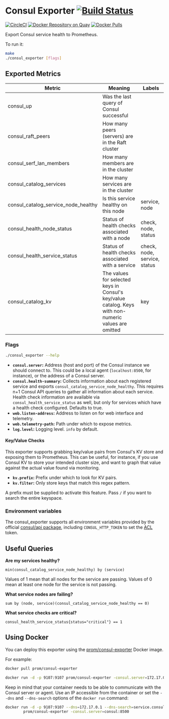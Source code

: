 # Consul Exporter [![Build Status](https://travis-ci.org/prometheus/consul_exporter.svg)][travis]

[![CircleCI](https://circleci.com/gh/prometheus/consul_exporter/tree/master.svg?style=shield)][circleci]
[![Docker Repository on Quay](https://quay.io/repository/prometheus/consul-exporter/status)][quay]
[![Docker Pulls](https://img.shields.io/docker/pulls/prom/consul-exporter.svg?maxAge=604800)][hub]

Export Consul service health to Prometheus.

To run it:

```bash
make
./consul_exporter [flags]
```

## Exported Metrics

| Metric | Meaning | Labels |
| ------ | ------- | ------ |
| consul_up | Was the last query of Consul successful | |
| consul_raft_peers | How many peers (servers) are in the Raft cluster | |
| consul_serf_lan_members | How many members are in the cluster | |
| consul_catalog_services | How many services are in the cluster | |
| consul_catalog_service_node_healthy | Is this service healthy on this node | service, node |
| consul_health_node_status | Status of health checks associated with a node | check, node, status |
| consul_health_service_status | Status of health checks associated with a service | check, node, service, status |
| consul_catalog_kv | The values for selected keys in Consul's key/value catalog. Keys with non-numeric values are omitted | key |

### Flags

```bash
./consul_exporter --help
```

* __`consul.server`:__ Address (host and port) of the Consul instance we should
    connect to. This could be a local agent (`localhost:8500`, for instance), or
    the address of a Consul server.
* __`consul.health-summary`:__ Collects information about each registered
  service and exports `consul_catalog_service_node_healthy`. This requires n+1
  Consul API queries to gather all information about each service. Health check
  information are available via `consul_health_service_status` as well, but
  only for services which have a health check configured. Defaults to true.
* __`web.listen-address`:__ Address to listen on for web interface and telemetry.
* __`web.telemetry-path`:__ Path under which to expose metrics.
* __`log.level`:__ Logging level. `info` by default.

#### Key/Value Checks

This exporter supports grabbing key/value pairs from Consul's KV store and
exposing them to Prometheus. This can be useful, for instance, if you use
Consul KV to store your intended cluster size, and want to graph that value
against the actual value found via monitoring.

* __`kv.prefix`:__ Prefix under which to look for KV pairs.
* __`kv.filter`:__ Only store keys that match this regex pattern.

A prefix must be supplied to activate this feature. Pass `/` if you want to
search the entire keyspace.

### Environment variables

The consul\_exporter supports all environment variables provided by the official
[consul/api package](https://github.com/hashicorp/consul/blob/c744792fc4d665363dba0ecfc7d05fdedc9cab32/api/api.go#L23-L43),
including `CONSUL_HTTP_TOKEN` to set the [ACL](https://www.consul.io/docs/internals/acl.html) token.

## Useful Queries

__Are my services healthy?__

    min(consul_catalog_service_node_healthy) by (service)

Values of 1 mean that all nodes for the service are passing. Values of 0 mean at least one node for the service is not passing.

__What service nodes are failing?__

    sum by (node, service)(consul_catalog_service_node_healthy == 0)

__What service checks are critical?__
	
	consul_health_service_status{status="critical"} == 1

## Using Docker

You can deploy this exporter using the [prom/consul-exporter](https://registry.hub.docker.com/u/prom/consul-exporter/) Docker image.

For example:

```bash
docker pull prom/consul-exporter

docker run -d -p 9107:9107 prom/consul-exporter -consul.server=172.17.0.1:8500
```

Keep in mind that your container needs to be able to communicate with the Consul server or agent. Use an IP accessible from the container or set the `--dns` and `--dns-search` options of the `docker run` command:

```bash
docker run -d -p 9107:9107 --dns=172.17.0.1 --dns-search=service.consul \
        prom/consul-exporter -consul.server=consul:8500
```


[circleci]: https://circleci.com/gh/prometheus/consul_exporter
[hub]: https://hub.docker.com/r/prom/consul-exporter/
[travis]: https://travis-ci.org/prometheus/consul_exporter
[quay]: https://quay.io/repository/prometheus/consul-exporter
